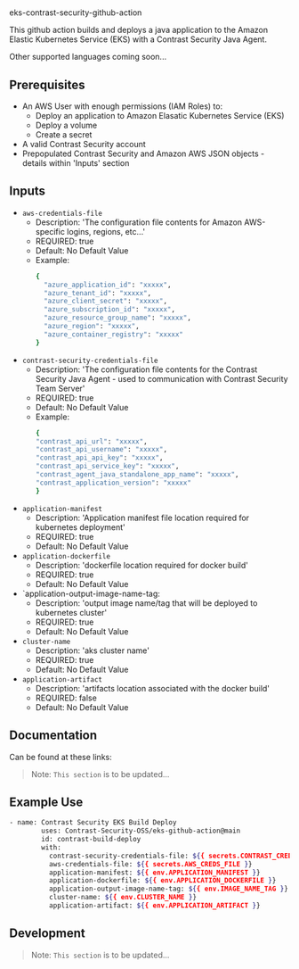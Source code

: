 #
eks-contrast-security-github-action

This github action builds and deploys a java application to the Amazon Elastic Kubernetes Service (EKS) with a Contrast Security Java Agent.

Other supported languages coming soon...

## Prerequisites

- An AWS User with enough permissions (IAM Roles) to: 
    - Deploy an application to Amazon Elasatic Kubernetes Service (EKS)
    - Deploy a volume
    - Create a secret 
- A valid Contrast Security account
- Prepopulated Contrast Security and Amazon AWS JSON objects - details within 'Inputs' section

## Inputs
- `aws-credentials-file`
  - Description: 'The configuration file contents for Amazon AWS-specific logins, regions, etc...'
  - REQUIRED: true
  - Default: No Default Value
  - Example:
    ```sh
    {
      "azure_application_id": "xxxxx",
      "azure_tenant_id": "xxxxx",
      "azure_client_secret": "xxxxx",
      "azure_subscription_id": "xxxxx",
      "azure_resource_group_name": "xxxxx",
      "azure_region": "xxxxx",
      "azure_container_registry": "xxxxx"
    }
    ```
- `contrast-security-credentials-file`
  - Description: 'The configuration file contents for the Contrast Security Java Agent - used to communication with Contrast Security Team Server'
  - REQUIRED: true
  - Default: No Default Value
  - Example:
    ```sh
    {
    "contrast_api_url": "xxxxx",
    "contrast_api_username": "xxxxx",
    "contrast_api_api_key": "xxxxx",
    "contrast_api_service_key": "xxxxx",
    "contrast_agent_java_standalone_app_name": "xxxxx",
    "contrast_application_version": "xxxxx"
    }
    ```
- `application-manifest`
  - Description: 'Application manifest file location required for kubernetes deployment'
  - REQUIRED: true
  - Default: No Default Value
- `application-dockerfile`
  - Description: 'dockerfile location required for docker build'
  - REQUIRED: true
  - Default: No Default Value
- `application-output-image-name-tag:
  - Description: 'output image name/tag that will be deployed to kubernetes cluster'
  - REQUIRED: true
  - Default: No Default Value
- `cluster-name`
  - Description: 'aks cluster name'
  - REQUIRED: true
  - Default: No Default Value
- `application-artifact`
  - Description: 'artifacts location associated with the docker build'
  - REQUIRED: false
  - Default: No Default Value

## Documentation

Can be found at these links:

> Note: `This section` is to be updated...

## Example Use

```sh
- name: Contrast Security EKS Build Deploy
        uses: Contrast-Security-OSS/eks-github-action@main
        id: contrast-build-deploy
        with:
          contrast-security-credentials-file: ${{ secrets.CONTRAST_CREDS_FILE }}
          aws-credentials-file: ${{ secrets.AWS_CREDS_FILE }}
          application-manifest: ${{ env.APPLICATION_MANIFEST }}
          application-dockerfile: ${{ env.APPLICATION_DOCKERFILE }}
          application-output-image-name-tag: ${{ env.IMAGE_NAME_TAG }}
          cluster-name: ${{ env.CLUSTER_NAME }}
          application-artifact: ${{ env.APPLICATION_ARTIFACT }}
```

## Development

> Note: `This section` is to be updated...
